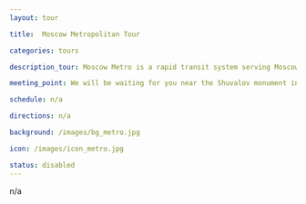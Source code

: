 ```yaml
---
layout: tour

title:  Moscow Metropolitan Tour

categories: tours

description_tour: Moscow Metro is a rapid transit system serving Moscow, Russia and the neighbouring Moscow Oblast towns. Opened in 1935.

meeting_point: We will be waiting for you near the Shuvalov monument in front of the Fundamental Library of Moscow State University.

schedule: n/a

directions: n/a

background: /images/bg_metro.jpg

icon: /images/icon_metro.jpg

status: disabled
---
```

n/a

